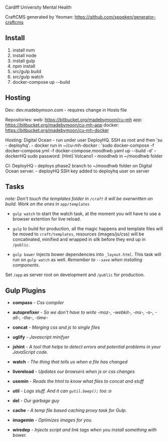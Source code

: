 Cardiff University Mental Health

CraftCMS generated by Yeoman: https://github.com/spoeken/generator-craftcms

Install
-
1. install nvm
2. install node
3. install gulp
4. npm install
5. src/gulp build
6. src/gulp watch
7. docker-compose up --build

Hosting
-

Dev: dev.madebymoon.com - requires change in Hosts file

Repositories:
	web: https://bitbucket.org/madebymoon/cu-mh
	app: https://bitbucket.org/madebymoon/cu-mh-app
	docker: https://bitbucket.org/madebymoon/cu-mh-docker


Hosting:
	Digital Ocean
		- run under user DeployHQ. SSH as root and then 'su - deployhq'.
		- docker run in ~/cu-mh-docker  : 'sudo docker-compose -f docker-compose.yml -f docker-compose.moodhwb.yaml up --build -d'
		- dockerHQ sudo password: [Hint] Volcano1
		- moodhwb in ~/moodhwb folder

CI:
	DeployHQ
		- deploys phase2 branch to ~/moodhwb folder on Digital Ocean server.
		- deployHQ SSH key added to deployhq user on server


Tasks
-

_note: Don't touch the templates folder in ```/craft``` it will be overwritten on build. Work on the ones in ```app/templates```_

* ```gulp watch``` to start the watch task, at the moment you will have to use a browser extention for live reload.

* ```gulp``` to build for production, all the magic happens and template files will be moved to ```craft/templates```, resources (images/js/css) will be concatinated, minified and wrapped in silk before they end up in ```/public```.

* ```gulp bower``` Injects bower dependencies into ```_layout.html```. This task will run on ```gulp watch``` as well.
_Remember to ```--save``` when installing components_.

Set ```/app``` as server root on development and ```/public``` for production.


Gulp Plugins
-


* **compass** -
_Css compiler_


* **autoprefixer** -
_So we don't have to write -moz-, -webkit-, -ms-, -o-, -all-, -the-, -time-_


* **concat** -
_Merging css and js to single files_


* **uglify** -
_Javascript minifyer_


* **jshint** -
_A tool that helps to detect errors and potential problems in your JavaScript code._


* **watch** -
_The thing that tells us when a file has changed_


* **livereload** -
_Updates our browsers when js or css changes_


* **usemin** -
_Reads the html to know what files to concat and stuff_


* **util** -
_Logs stuff. And it can ```gutil.beep();``` too :o_


* **del** -
_Our garbage guy_


* **cache** -
_A temp file based caching proxy task for Gulp._


* **imagemin** -
_Optimizes images for you._


* **wiredep** -
_Injects script and link tags when you install something with bower._
